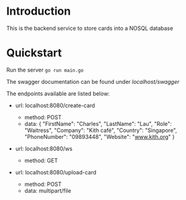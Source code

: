# Introduction

This is the backend service to store cards into a NOSQL database

# Quickstart

Run the server `go run main.go`

The swagger documentation can be found under _localhost/swagger_

The endpoints available are listed below:

- url: localhost:8080/create-card

  - method: POST
  - data: {
    "FirstName": "Charles",
    "LastName": "Lau",
    "Role": "Waitress",
    "Company": "Kith café",
    "Country": "Singapore",
    "PhoneNumber": "09893448",
    "Website": "www.kith.org"
    }

- url: localhost:8080/ws

  - method: GET

- url: localhost:8080/upload-card
  - method: POST
  - data: multipart/file
